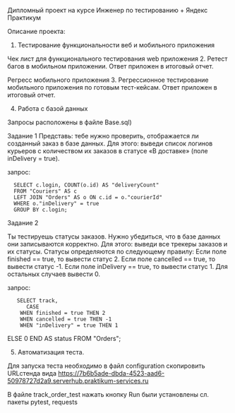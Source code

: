 Дипломный проект на курсе Инженер по тестированию +
Яндекс Практикум

Описание проекта:
1. Тестирование функциональности веб и мобильного приложения

Чек лист для функционального тестирования web приложения 
2. Ретест багов в мобильном приложении. Ответ приложен в итоговый отчет.

Регресс мобильного приложения 
3. Регрессионное тестирование мобильного приложения по готовым тест-кейсам. Ответ приложен в итоговый отчет.

4. Работа с базой данных

Запросы расположены в файле Base.sql)

Задание 1 Представь: тебе нужно проверить, отображается ли созданный заказ в базе данных. Для этого: выведи список логинов курьеров с количеством их заказов в статусе «В доставке» (поле inDelivery = true).

запрос:

      SELECT c.login, COUNT(o.id) AS "deliveryCount" 
      FROM "Couriers" AS c 
      LEFT JOIN "Orders" AS o ON c.id = o."courierId" 
      WHERE o."inDelivery" = true 
      GROUP BY c.login;


Задание 2

Ты тестируешь статусы заказов. Нужно убедиться, что в базе данных они записываются корректно. Для этого: выведи все трекеры заказов и их статусы. Статусы определяются по следующему правилу: Если поле finished == true, то вывести статус 2. Если поле canсelled == true, то вывести статус -1. Если поле inDelivery == true, то вывести статус 1. Для остальных случаев вывести 0.

запрос:

       SELECT track, 
          CASE 
        WHEN finished = true THEN 2 
        WHEN cancelled = true THEN -1 
        WHEN "inDelivery" = true THEN 1 
  ELSE 0 END AS status 
      FROM "Orders";

5. Автоматизация теста.

Для запуска теста необходимо в файл configuration скопировить URLстенда вида https://7b6b5ade-dbda-4523-aad6-50978727d2a9.serverhub.praktikum-services.ru

В файле track_order_test нажать кнопку Run
были установлены сл. пакеты  pytest, requests

